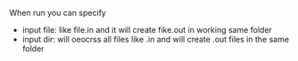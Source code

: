 When run you can specify
- input file: like file.in and it will create fike.out in working same folder
- input dir: will oeocrss all files like .in and will create .out files in the same folder

